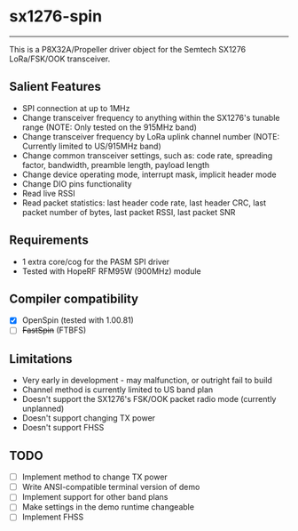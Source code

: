 # sx1276-spin
-------------

This is a P8X32A/Propeller driver object for the Semtech SX1276 LoRa/FSK/OOK transceiver.

## Salient Features

* SPI connection at up to 1MHz
* Change transceiver frequency to anything within the SX1276's tunable range (NOTE: Only tested on the 915MHz band)
* Change transceiver frequency by LoRa uplink channel number (NOTE: Currently limited to US/915MHz band)
* Change common transceiver settings, such as: code rate, spreading factor, bandwidth, preamble length, payload length
* Change device operating mode, interrupt mask, implicit header mode
* Change DIO pins functionality
* Read live RSSI
* Read packet statistics: last header code rate, last header CRC, last packet number of bytes, last packet RSSI, last packet SNR

## Requirements

* 1 extra core/cog for the PASM SPI driver
* Tested with HopeRF RFM95W (900MHz) module

## Compiler compatibility

- [x] OpenSpin (tested with 1.00.81)
- [ ] ~~FastSpin~~ (FTBFS)

## Limitations

* Very early in development - may malfunction, or outright fail to build
* Channel method is currently limited to US band plan
* Doesn't support the SX1276's FSK/OOK packet radio mode (currently unplanned)
* Doesn't support changing TX power
* Doesn't support FHSS

## TODO
- [ ] Implement method to change TX power
- [ ] Write ANSI-compatible terminal version of demo
- [ ] Implement support for other band plans
- [ ] Make settings in the demo runtime changeable
- [ ] Implement FHSS
